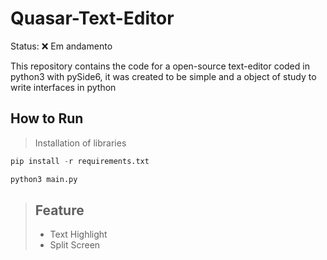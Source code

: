# Quasar-Text-Editor

Status: ❌ Em andamento


This repository contains the code for a open-source text-editor coded in python3 with pySide6, it was created to be simple and a object of study to write interfaces in python

## How to Run
> Installation of libraries
```python
pip install -r requirements.txt
```
```python
python3 main.py
```

> ## Feature
> - Text Highlight
> - Split Screen
